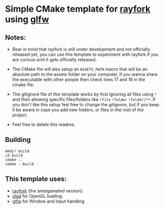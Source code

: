 # Simple CMake template for [rayfork](https://github.com/SasLuca/rayfork) using [glfw](https://github.com/glfw/glfw)

## Notes:
- Bear in mind that rayfork is still under development and not officially released yet, you can use this template to experiment with rayfork if you are curious until it gets officially released.

- The CMake file will also setup an `ASSETS_PATH` macro that will be an absolute path to the assets folder on your computer, if you wanna share the executable with other people then check lines 17 and 18 in the cmake file.

- The gitignore file of this template works by first ignoring all files using `*` and then allowing specific files/folders like `!file` `!folder` `!folder/**`. If you don't like this setup feel free to change the gitignore, but if you keep it be aware in case you add new folders, or files in the root of the project. 

- Feel free to delete this readme.

## Building

```
mkdir build
cd build
cmake ..
cmake --build .
```

## This template uses: 
- [rayfork](https://github.com/SasLuca/rayfork) (the amalgamated version).
- [glad](https://github.com/Dav1dde/glad) for OpenGL loading.
- [glfw](https://github.com/glfw/glfw) for Window and Input handling
